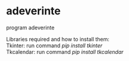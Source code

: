 # adeverinte
program adeverinte

Libraries required and how to install them: <br />
Tkinter: run command _pip install tkinter_ <br />
Tkcalendar: run command _pip install tkcalendar_ <br />
